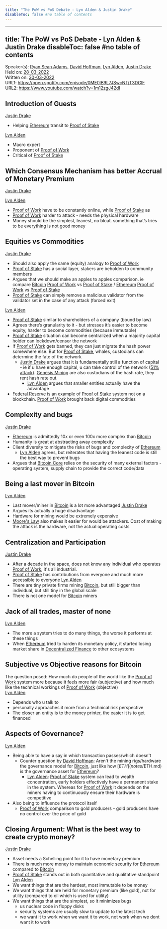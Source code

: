 ```yaml
---
title: "The PoW vs PoS Debate - Lyn Alden & Justin Drake"
disableToc: false #no table of contents
---
```


---
title: The PoW vs PoS Debate - Lyn Alden & Justin Drake
disableToc: false #no table of contents
---

Speaker(s): [Ryan Sean Adams](notes/Ryan%20Sean%20Adams.md), [David Hoffman](notes/David%20Hoffman.md), [Lyn Alden](notes/Lyn%20Alden.md), [Justin Drake](notes/Justin%20Drake.md)  
Held on: [28-03-2022](notes/28-03-2022.md)  
Written on: [30-03-2022](notes/30-03-2022.md)  
URL1: https://open.spotify.com/episode/0ME0lB9L7JSwcNTjT3DGlF  
URL2: https://www.youtube.com/watch?v=1m12zgJ42dI


## Introduction of Guests
[Justin Drake](notes/Justin%20Drake.md)
- Helping [Ethereum](notes/Ethereum.md) transit to [Proof of Stake](notes/Proof%20of%20Stake.md)

[Lyn Alden](notes/Lyn%20Alden.md)
- Macro expert
- Proponent of [Proof of Work](notes/Proof%20of%20Work.md)
- Critical of [Proof of Stake](notes/Proof%20of%20Stake.md)

## Which Consensus Mechanism has better Accrual of Monetary Premium 
[Justin Drake](notes/Justin%20Drake.md)

[Lyn Alden](notes/Lyn%20Alden.md)
- [Proof of Work](notes/Proof%20of%20Work.md) have to be constantly online, while [Proof of Stake](notes/Proof%20of%20Stake.md) as
- [Proof of Work](notes/Proof%20of%20Work.md) harder to attack - needs the physical hardware
- Money should be the simplest, leanest, no bloat. something that’s tries to be everything is not good money 


## Equities vs Commodities
[Justin Drake](notes/Justin%20Drake.md)
- Should also apply the same (equity) analogy to [Proof of Work](notes/Proof%20of%20Work.md)
- [Proof of Stake](notes/Proof%20of%20Stake.md) has a social layer, stakers are beholden to community members
- Argues that we should make an apples to apples comparison. ie compare [Bitcoin](notes/Bitcoin.md) [Proof of Work](notes/Proof%20of%20Work.md) vs [Proof of Stake](notes/Proof%20of%20Stake.md) / [Ethereum](notes/Ethereum.md) [Proof of Work](notes/Proof%20of%20Work.md) vs [Proof of Stake](notes/Proof%20of%20Stake.md)
- [Proof of Stake](notes/Proof%20of%20Stake.md) can simply remove a malicious validator from the validator set in the case of any attack (forced exit)

[Lyn Alden](notes/Lyn%20Alden.md)
- [Proof of Stake](notes/Proof%20of%20Stake.md) similar to shareholders of a company (bound by law)
- Agrees there’s granularity to it - but stresses it’s easier to become equity, harder to become commodities (because immutable)
- [Proof of Stake](notes/Proof%20of%20Stake.md) situation can become centralized when a majority capital holder can lockdown/censor the network
- If [Proof of Work](notes/Proof%20of%20Work.md) gets banned, they can just migrate the hash power somewhere else. But for [Proof of Stake](notes/Proof%20of%20Stake.md), whales, custodians can determine the fate of the network
	- [Justin Drake](notes/Justin%20Drake.md) argues that it is fundamentally still a function of capital - ie if u have enough capital, u can take control of the network ([51% attack](notes/51%25%20attack.md)). [Genesis Mining](notes/Genesis%20Mining.md) are also custodians of the hash rate, they rent hash rate out. 
		- [Lyn Alden](notes/Lyn%20Alden.md) argues that smaller entities actually have the advantage
- [Federal Reserve](notes/Federal%20Reserve.md) is an example of [Proof of Stake](notes/Proof%20of%20Stake.md) system not on a blockchain. [Proof of Work](notes/Proof%20of%20Work.md) brought back digital commodities

## Complexity and bugs
[Justin Drake](notes/Justin%20Drake.md)
- [Ethereum](notes/Ethereum.md) is admittedly 10x or even 100x more complex than [Bitcoin](notes/Bitcoin.md)
- Humanity is great at abstracting away complexity
- Client diversity to mitigate the risks of bugs and complexity of [Ethereum](notes/Ethereum.md)
	- [Lyn Alden](notes/Lyn%20Alden.md) agrees, but reiterates that having the leanest code is still the best way to prevent bugs
- Argues that [Bitcoin Core](notes/Bitcoin%20Core.md) relies on the security of many external factors - operating system, supply chain to provide the correct code/data


## Being a last mover in Bitcoin
[Lyn Alden](notes/Lyn%20Alden.md)
- Last mover/miner in [Bitcoin](notes/Bitcoin.md) is a lot more advantaged
[Justin Drake](notes/Justin%20Drake.md)
- Argues its actually a huge disadvantage
- Hardware for mining would be extremely expensive
- [Moore's Law](notes/Moore's%20Law.md) also makes it easier for would be attackers. Cost of making the attack is the hardware, not the actual operating costs

## Centralization and Participation
[Justin Drake](notes/Justin%20Drake.md)
- After a decade in the space, does not know any individual who operates [Proof of Work](notes/Proof%20of%20Work.md), it's all industrial.
- [Proof of Stake](notes/Proof%20of%20Stake.md) has contributions from everyone and much more accessible to everyone 
[Lyn Alden](notes/Lyn%20Alden.md)
- There are tiny private firms mining [Bitcoin](notes/Bitcoin.md), but still bigger than individual, but still tiny in the global scale
- There is not one model for [Bitcoin](notes/Bitcoin.md) miners

## Jack of all trades, master of none

[Lyn Alden](notes/Lyn%20Alden.md)
- The more a system tries to do many things, the worse it performs at these things
- When [Ethereum](notes/Ethereum.md) tried to harden its monetary policy, it started losing market share in [Decentralized Finance](notes/Decentralized%20Finance.md) to other ecosystems


## Subjective vs Objective reasons for Bitcoin
The question posed: How much do people of the world like the [Proof of Work](notes/Proof%20of%20Work.md) system more because it feels more fair (subjective) and how much like the technical workings of [Proof of Work](notes/Proof%20of%20Work.md) (objective)   
[Lyn Alden](notes/Lyn%20Alden.md)
- Depends who u talk to
- personally approaches it more from a technical risk perspective
- The closer an entity is to the money printer, the easier it is to get financed

## Aspects of Governance?
[Lyn Alden](notes/Lyn%20Alden.md)
- Being able to have a say in which transaction passes/which doesn't
	- Counter question by [David Hoffman](notes/David%20Hoffman.md): Aren't the mining rigs/hardware the governance model for [Bitcoin](notes/Bitcoin.md), just like how [$ETH](notes/$ETH.md) is the governance asset for [Ethereum](notes/Ethereum.md)?
		- [Lyn Alden](notes/Lyn%20Alden.md): [Proof of Stake](notes/Proof%20of%20Stake.md) system can lead to wealth concentration, early holders effectively have a permanent stake in the system. Whereas for [Proof of Work](notes/Proof%20of%20Work.md) it depends on the miners having to continuously ensure their hardware is competitive 
- Also being to influence the protocol itself
	- [Proof of Work](notes/Proof%20of%20Work.md) comparison to gold producers - gold producers have no control over the price of gold 

## Closing Argument: What is the best way to create crypto money?
[Justin Drake](notes/Justin%20Drake.md)
- Asset needs a Schelling point for it to have monetary premium
- There is much more money to maintain economic security for [Ethereum](notes/Ethereum.md) compared to [Bitcoin](notes/Bitcoin.md)
- [Proof of Stake](notes/Proof%20of%20Stake.md) stands out in both quantitative and qualitative standpoint
[Lyn Alden](notes/Lyn%20Alden.md)
- We want things that are the hardest, most immutable to be money
- We want things that are held for monetary premium (like gold), not for utility (compared to oil which is used for utility)
- We want things that are the simplest, so it minimizes bugs
	- us nuclear code in floppy disks
	- security systems are usually slow to update to the latest tech
	- we want it to work when we want it to work, not work when we dont want it to work